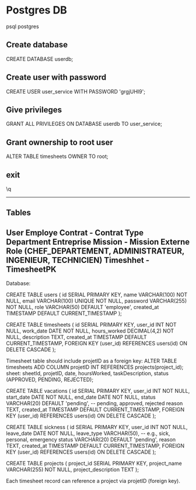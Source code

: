 # Postgres DB
psql postgres 
## Create database
CREATE DATABASE userdb;

## Create user with password
CREATE USER user_service WITH PASSWORD 'grgjUHI9';

## Give privileges
GRANT ALL PRIVILEGES ON DATABASE userdb TO user_service;

## Grant ownership to root user
ALTER TABLE timesheets  OWNER TO root;

## exit
\q

-------------------------------------------------------
## Tables
User
Employe
Contrat - Contrat Type
Department
Entreprise 
Mission - Mission Externe 
Role (CHEF_DEPARTEMENT, ADMINISTRATEUR, INGENIEUR, TECHNICIEN) 
Timeshhet - TimesheetPK
-----------------------------------------------------------------
Database:
   
   CREATE TABLE users (
    id SERIAL PRIMARY KEY,
    name VARCHAR(100) NOT NULL,
    email VARCHAR(100) UNIQUE NOT NULL,
    password VARCHAR(255) NOT NULL,
    role VARCHAR(50) DEFAULT 'employee',
    created_at TIMESTAMP DEFAULT CURRENT_TIMESTAMP
);


CREATE TABLE timesheets (
    id SERIAL PRIMARY KEY,
    user_id INT NOT NULL,
    work_date DATE NOT NULL,
    hours_worked DECIMAL(4,2) NOT NULL,
    description TEXT,
    created_at TIMESTAMP DEFAULT CURRENT_TIMESTAMP,
    FOREIGN KEY (user_id) REFERENCES users(id) ON DELETE CASCADE
);

Timesheet table should include projetID as a foreign key:
ALTER TABLE timesheets ADD COLUMN projetID INT REFERENCES projects(project_id);
sheet: sheetId, projetID, date, hoursWorked, taskDescription, status (APPROVED, PENDING, REJECTED);  

CREATE TABLE vacations (
    id SERIAL PRIMARY KEY,
    user_id INT NOT NULL,
    start_date DATE NOT NULL,
    end_date DATE NOT NULL,
    status VARCHAR(20) DEFAULT 'pending', -- pending, approved, rejected
    reason TEXT,
    created_at TIMESTAMP DEFAULT CURRENT_TIMESTAMP,
    FOREIGN KEY (user_id) REFERENCES users(id) ON DELETE CASCADE
);


CREATE TABLE sickness (
    id SERIAL PRIMARY KEY,
    user_id INT NOT NULL,
    leave_date DATE NOT NULL,
    leave_type VARCHAR(50), -- e.g., sick, personal, emergency
    status VARCHAR(20) DEFAULT 'pending',
    reason TEXT,
    created_at TIMESTAMP DEFAULT CURRENT_TIMESTAMP,
    FOREIGN KEY (user_id) REFERENCES users(id) ON DELETE CASCADE
);

CREATE TABLE projects (
   project_id SERIAL PRIMARY KEY,
   project_name VARCHAR(255) NOT NULL,
   project_description TEXT
);

Each timesheet record can reference a project via projetID (foreign key).
